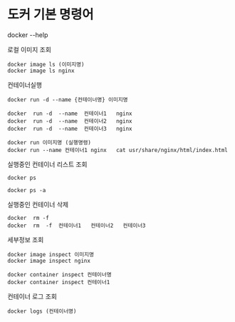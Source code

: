 # 도커 기본 명령어

docker --help

로컬 이미지 조회

```shell
docker image ls (이미지명)
docker image ls nginx
```

컨테이너실행

```shell
docker run -d --name {컨테이너명} 이미지명

docker	run	-d	--name	컨테이너1	nginx
docker	run	-d	--name	컨테이너2	nginx
docker	run	-d	--name	컨테이너3	nginx

docker run 이미지명 (실행명령)
docker run --name 컨테이너1 nginx	cat	usr/share/nginx/html/index.html
```

실행중인 컨테이너 리스트 조회

```shell
docker ps

docker ps -a
```

실행중인 컨테이너 삭제

```shell
docker  rm -f
docker	rm	-f	컨테이너1	컨테이너2	컨테이너3

```

세부정보 조회

```shell
docker image inspect 이미지명
docker image inspect nginx

docker container inspect 컨테이너명
docker container inspect 컨테이너1
```

컨테이너 로그 조회

```
docker logs (컨테이너명)
```
